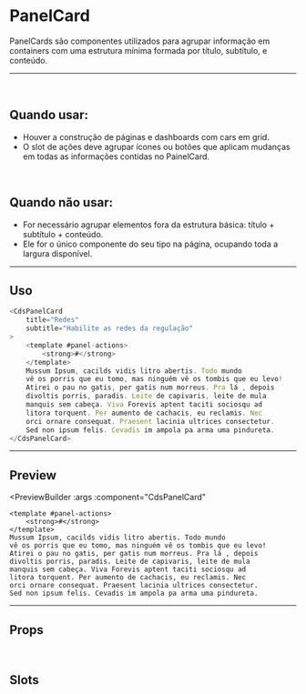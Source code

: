 # PanelCard

PanelCards são componentes utilizados para agrupar informação em containers com uma estrutura mínima formada por título, subtítulo, e conteúdo.

---
<br>

## Quando usar:
- Houver a construção de páginas e dashboards com cars em grid.
- O slot de ações deve agrupar ícones ou botões que aplicam mudanças em todas as informações contidas no PainelCard.

<br>

## Quando não usar:
- For necessário agrupar elementos fora da estrutura básica: título + subtítulo + conteúdo.
- Ele for o único componente do seu tipo na página, ocupando toda a largura disponível.

---

## Uso

```js
<CdsPanelCard
	title="Redes"
	subtitle="Habilite as redes da regulação"
>
	<template #panel-actions>
		<strong>#</strong>
	</template>
	Mussum Ipsum, cacilds vidis litro abertis. Todo mundo
	vê os porris que eu tomo, mas ninguém vê os tombis que eu levo!
	Atirei o pau no gatis, per gatis num morreus. Pra lá , depois
	divoltis porris, paradis. Leite de capivaris, leite de mula
	manquis sem cabeça. Viva Forevis aptent taciti sociosqu ad
	litora torquent. Per aumento de cachacis, eu reclamis. Nec
	orci ornare consequat. Praesent lacinia ultrices consectetur.
	Sed non ipsum felis. Cevadis im ampola pa arma uma pindureta.
</CdsPanelCard>
```

---

## Preview

<PreviewBuilder
	:args
	:component="CdsPanelCard"
>
	<template #panel-actions>
		<strong>#</strong>
	</template>
	Mussum Ipsum, cacilds vidis litro abertis. Todo mundo
	vê os porris que eu tomo, mas ninguém vê os tombis que eu levo!
	Atirei o pau no gatis, per gatis num morreus. Pra lá , depois
	divoltis porris, paradis. Leite de capivaris, leite de mula
	manquis sem cabeça. Viva Forevis aptent taciti sociosqu ad
	litora torquent. Per aumento de cachacis, eu reclamis. Nec
	orci ornare consequat. Praesent lacinia ultrices consectetur.
	Sed non ipsum felis. Cevadis im ampola pa arma uma pindureta.
</PreviewBuilder>

---

## Props

<APITable
	name="CdsPanelCard"
	section="props"
/>
<br>

## Slots

<APITable
	name="CdsPanelCard"
	section="slots"
/>

<script setup>
import { ref } from 'vue';
import CdsPanelCard from '@/components/PanelCard.vue';

const args = ref({
	title: 'Redes',
	subtitle: 'Habilite as redes da regulação',
});
</script>
